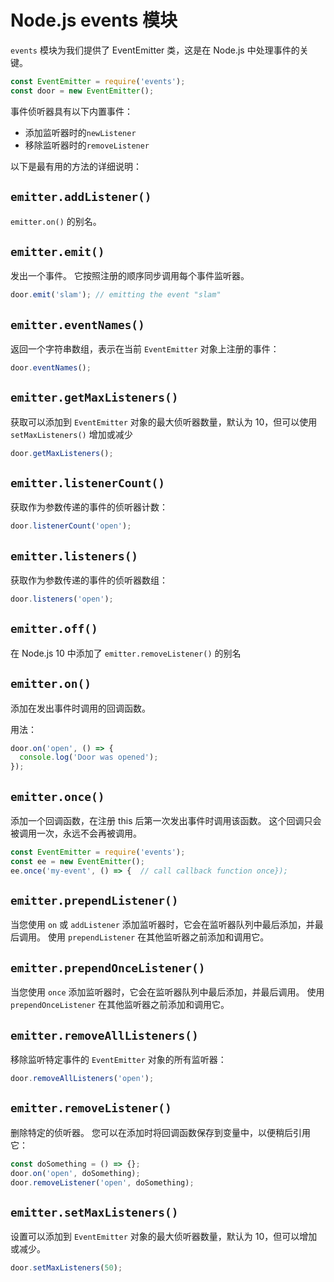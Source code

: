 # Node.js events 模块

`events` 模块为我们提供了 EventEmitter 类，这是在 Node.js 中处理事件的关键。

```js
const EventEmitter = require('events');
const door = new EventEmitter();
```

事件侦听器具有以下内置事件：

- 添加监听器时的`newListener`
- 移除监听器时的`removeListener`

以下是最有用的方法的详细说明：

## `emitter.addListener()`

`emitter.on()` 的别名。

## `emitter.emit()`

发出一个事件。 它按照注册的顺序同步调用每个事件监听器。

```js
door.emit('slam'); // emitting the event "slam"
```

## `emitter.eventNames()`

返回一个字符串数组，表示在当前 `EventEmitter` 对象上注册的事件：

```js
door.eventNames();
```

## `emitter.getMaxListeners()`

获取可以添加到 `EventEmitter` 对象的最大侦听器数量，默认为 10，但可以使用 `setMaxListeners()` 增加或减少

```js
door.getMaxListeners();
```

## `emitter.listenerCount()`

获取作为参数传递的事件的侦听器计数：

```js
door.listenerCount('open');
```

## `emitter.listeners()`

获取作为参数传递的事件的侦听器数组：

```js
door.listeners('open');
```

## `emitter.off()`

在 Node.js 10 中添加了 `emitter.removeListener()` 的别名

## `emitter.on()`

添加在发出事件时调用的回调函数。

用法：

```js
door.on('open', () => {
  console.log('Door was opened');
});
```

## `emitter.once()`

添加一个回调函数，在注册 this 后第一次发出事件时调用该函数。 这个回调只会被调用一次，永远不会再被调用。

```js
const EventEmitter = require('events');
const ee = new EventEmitter();
ee.once('my-event', () => {  // call callback function once});
```

## `emitter.prependListener()`

当您使用 `on` 或 `addListener` 添加监听器时，它会在监听器队列中最后添加，并最后调用。 使用 `prependListener` 在其他监听器之前添加和调用它。

## `emitter.prependOnceListener()`

当您使用 `once` 添加监听器时，它会在监听器队列中最后添加，并最后调用。 使用 `prependOnceListener` 在其他监听器之前添加和调用它。

## `emitter.removeAllListeners()`

移除监听特定事件的 `EventEmitter` 对象的所有监听器：

```js
door.removeAllListeners('open');
```

## `emitter.removeListener()`

删除特定的侦听器。 您可以在添加时将回调函数保存到变量中，以便稍后引用它：

```js
const doSomething = () => {};
door.on('open', doSomething);
door.removeListener('open', doSomething);
```

## `emitter.setMaxListeners()`

设置可以添加到 `EventEmitter` 对象的最大侦听器数量，默认为 10，但可以增加或减少。

```js
door.setMaxListeners(50);
```
